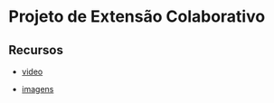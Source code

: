 # Projeto de Extensão Colaborativo

## Recursos

- [video](https://drive.google.com/drive/folders/1CYQ2CtPyiXcONexGfpQ1RnaPa30c7PNy)

- [imagens](https://drive.google.com/drive/folders/1CYQ2CtPyiXcONexGfpQ1RnaPa30c7PNy)